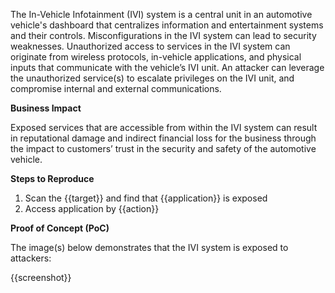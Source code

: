 The In-Vehicle Infotainment (IVI) system is a central unit in an automotive vehicle's dashboard that centralizes information and entertainment systems and their controls. Misconfigurations in the IVI system can lead to security weaknesses. Unauthorized access to services in the IVI system can originate from wireless protocols, in-vehicle applications, and physical inputs that communicate with the vehicle’s IVI unit. An attacker can leverage the unauthorized service(s) to escalate privileges on the IVI unit, and compromise internal and external communications.

**Business Impact**

Exposed services that are accessible from within the IVI system can result in reputational damage and indirect financial loss for the business through the impact to customers’ trust in the security and safety of the automotive vehicle.

**Steps to Reproduce**

1. Scan the {{target}} and find that {{application}} is exposed
1. Access application by {{action}}

**Proof of Concept (PoC)**

The image(s) below demonstrates that the IVI system is exposed to attackers:

{{screenshot}}
